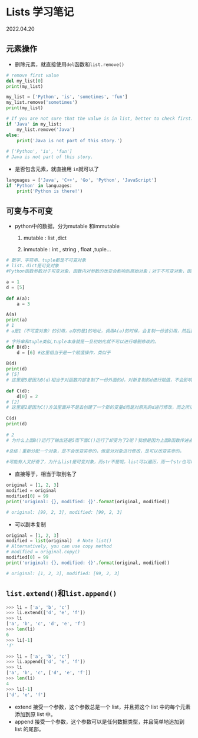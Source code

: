 # Lists 学习笔记

2022.04.20

## 元素操作

- 删除元素，就直接使用`del`函数和`list.remove()`

```python
# remove first value
del my_list[0]
print(my_list)
```

```python
my_list = ['Python', 'is', 'sometimes', 'fun']
my_list.remove('sometimes')
print(my_list)

# If you are not sure that the value is in list, better to check first:
if 'Java' in my_list:
    my_list.remove('Java')
else:
    print('Java is not part of this story.')
    
# ['Python', 'is', 'fun']
# Java is not part of this story.
```



- 是否包含元素，就直接用 `in`就可以了

```python
languages = ['Java', 'C++', 'Go', 'Python', 'JavaScript']
if 'Python' in languages:
    print('Python is there!')
```



## 可变与不可变

- python中的数据，分为mutable 和immutable

  1. mutable : list ,dict

  2. inmutable : int , string , float ,tuple...

```python
# 数字、字符串、tuple都是不可变对象  
# list、dict是可变对象  
#Python函数参数对于可变对象，函数内对参数的改变会影响到原始对象；对于不可变对象，函数内对参数的改变不会影响到原始参数。原因在于：可变对象，参数改变的是可变对象，其内容可以被修改。不可变对象，改变的是函数内变量的指向对象。 

a = 1  
d = [5]  
      
def A(a):  
    a = 3  

A(a)  
print(a)    
# 1 
# a是1（不可变对象）的引用，a存的是1的地址，调用A(a)的时候，会复制一份该引用，然后函数内是操作的复制的这一份引用，将其指向了3，与外面的引用没关系，外面的a还是指向1  

# 字符串和tuple类似,tuple本身就是一旦初始化就不可以进行增删修改的。  
def B(d):  
    d = [6] #这里相当于是一个赋值操作，类似于  
 
B(d)  
print(d)    
# [5]  
# 这里是5是因为B(d)相当于对函数内部复制了一份外面的d，对新复制的d进行赋值，不会影响到外面的d  
      
def C(d):  
    d[0] = 2 
# [2] 
# 这里是2是因为C()方法里面并不是去创建了一个新的变量d而是对原先的d进行修改，而之所以能对原先的d进行修改就是因为list是可变对象  
      
C(d)  
print(d)  
      
# 2
# 为什么上面B()运行了输出还是5而下面C()运行了却变为了2呢？我想是因为上面B函数传进去的是d，同样会复制d，函数内部操作复制的这一份，内部的确实变为了[6],但外部的d并没有改变，但是在C函数中，并没有创建新的d，而是原先的d的进行了修改。  

#总结：重新分配一个对象，是不会改变实参的，但是对对象进行修改，是可以改变实参的。  
      
#可能有人又好奇了，为什么list是可变对象，而str不是呢，list可以遍历，而一个str也可以遍历，这里其实很简单，一个str虽然可以拆分为一个个char但是你不能去对单独的一个char进行修改，你可以试试p = 'www',虽然你可以打印出p[0],但是当你试图p[0] = 's',肯定就报错了。  
```



- 直接等于，相当于取别名了

```python
original = [1, 2, 3]
modified = original
modified[0] = 99
print('original: {}, modified: {}'.format(original, modified))

# original: [99, 2, 3], modified: [99, 2, 3]
```



- 可以副本复制

```python
original = [1, 2, 3]
modified = list(original)  # Note list() 
# Alternatively, you can use copy method
# modified = original.copy()
modified[0] = 99
print('original: {}, modified: {}'.format(original, modified))

# original: [1, 2, 3], modified: [99, 2, 3]
```



## `list.extend()`和`list.append()`

```python
>>> li = ['a', 'b', 'c']  
>>> li.extend(['d', 'e', 'f'])   
>>> li  
['a', 'b', 'c', 'd', 'e', 'f']  
>>> len(li)                      
6  
>>> li[-1]  
'f'  

>>> li = ['a', 'b', 'c']  
>>> li.append(['d', 'e', 'f'])   
>>> li  
['a', 'b', 'c', ['d', 'e', 'f']]  
>>> len(li)                      
4  
>>> li[-1]  
['d', 'e', 'f']  
```

- extend 接受一个参数，这个参数总是一个 list，并且把这个 list 中的每个元素添加到原 list 中。
- append 接受一个参数，这个参数可以是任何数据类型，并且简单地追加到 list 的尾部。
